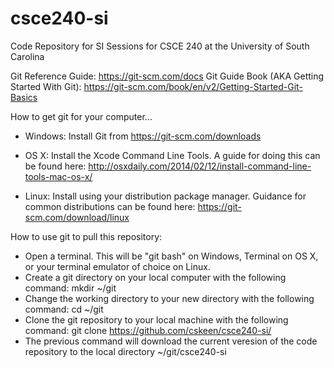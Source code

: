 # csce240-si
Code Repository for SI Sessions for CSCE 240 at the University of South Carolina

Git Reference Guide: https://git-scm.com/docs
Git Guide Book (AKA Getting Started With Git): https://git-scm.com/book/en/v2/Getting-Started-Git-Basics

How to get git for your computer...

* Windows: Install Git from https://git-scm.com/downloads

* OS X: Install the Xcode Command Line Tools. A guide for doing this can be found here: http://osxdaily.com/2014/02/12/install-command-line-tools-mac-os-x/

* Linux: Install using your distribution package manager. Guidance for common distributions can be found here: https://git-scm.com/download/linux

How to use git to pull this repository:

* Open a terminal. This will be "git bash" on Windows, Terminal on OS X, or your terminal emulator of choice on Linux.
* Create a git directory on your local computer with the following command: mkdir ~/git
* Change the working directory to your new directory with the following command: cd ~/git
* Clone the git repository to your local machine with the following command: git clone https://github.com/cskeen/csce240-si/
* The previous command will download the current veresion of the code repository to the local directory ~/git/csce240-si

